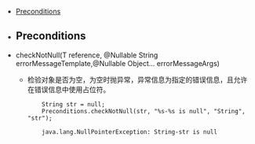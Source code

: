 -  <a href="#Preconditions">Preconditions</a>

- ## <a name="Preconditions">Preconditions</a>

- checkNotNull(T reference, @Nullable String errorMessageTemplate,@Nullable Object... errorMessageArgs)

    - 检验对象是否为空，为空时抛异常，异常信息为指定的错误信息，且允许在错误信息中使用占位符。	

		```
			String str = null;
        	Preconditions.checkNotNull(str, "%s-%s is null", "String", "str");
        	
        	java.lang.NullPointerException: String-str is null
		```
	
	
